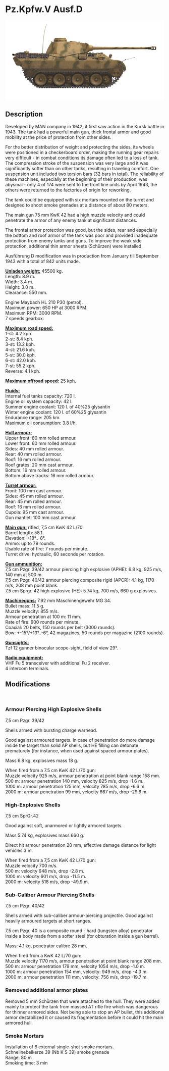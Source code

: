 # Pz.Kpfw.V Ausf.D  
  
![pzv-d](../images/pzv-d.png)  
  
## Description  
  
Developed by MAN company in 1942, it first saw action in the Kursk battle in 1943. The tank had a powerful main gun, thick frontal armor and good mobility at the price of protection from other sides.  
  
For the better distribution of weight and protecting the sides, its wheels were positioned in a checkerboard order, making the running gear repairs very difficult - in combat conditions its damage often led to a loss of tank. The compression stroke of the suspension was very large and it was significantly softer than on other tanks, resulting in traveling comfort. One suspension unit included two torsion bars (32 bars in total). The reliability of these machines, especially at the beginning of their production, was abysmal - only 4 of 174 were sent to the front line units by April 1943, the others were returned to the factories of origin for reworking.  
  
The tank could be equipped with six mortars mounted on the turret and designed to shoot smoke grenades at a distance of about 80 meters.  
  
The main gun 75 mm KwK 42 had a high muzzle velocity and could penetrate the armor of any enemy tank at significant distances.  
  
The frontal armor protection was good, but the sides, rear and especially the bottom and roof armor of the tank was poor and provided inadequate protection from enemy tanks and guns. To improve the weak side protection, additional thin armor sheets (Schürzen) were installed.  
  
Ausführung D modification was in production from January till September 1943 with a total of 842 units made.  
  
<b><u>Unladen weight:</u></b> 45500 kg.  
Length: 8.9 m.  
Width: 3.4 m.  
Height: 3.0 m.  
Clearance: 550 mm.  
  
Engine Maybach HL 210 P30 (petrol).  
Maximum power: 650 HP at 3000 RPM.  
Maximum RPM: 3000 RPM.  
7 speeds gearbox.  
  
<b><u>Maximum road speed:</u></b>  
1-st: 4.2 kph.  
2-st: 8.4 kph.  
3-st: 13.2 kph.  
4-st: 21.6 kph.  
5-st: 30.0 kph.  
6-st: 42.0 kph.  
7-st: 55.2 kph.  
Reverse: 4.1 kph.  
  
<b><u>Maximum offroad speed:</u></b> 25 kph.  
  
<b><u>Fluids:</u></b>  
Internal fuel tanks capacity: 720 l.  
Engine oil system capacity: 42 l.  
Summer engine coolant: 120 l. of 40%25 glysantin  
Winter engine coolant: 120 l. of 60%25 glysantin  
Endurance range: 205 km.  
Maximum oil consumption: 3.8 l/h.  
  
<b><u>Hull armour:</u></b>  
Upper front: 80 mm rolled armour.  
Lower front: 60 mm rolled armour.  
Sides: 40 mm rolled armour.  
Rear: 40 mm rolled armour.  
Roof: 16 mm rolled armour.  
Roof grates: 20 mm cast armour.  
Bottom: 16 mm rolled armour.  
Bottom above tracks: 16 mm rolled armour.  
  
<b><u>Turret armour:</u></b>  
Front: 100 mm cast armour.  
Sides: 45 mm rolled armour.  
Rear: 45 mm rolled armour.  
Roof: 16 mm rolled armour.  
Cupola: 95 mm cast armour.  
Gun mantlet: 100 mm cast armour.  
  
<b><u>Main gun:</u></b> rifled, 7,5 cm KwK 42 L/70.  
Barrel length: 58.1.  
Elevation: +18°..-8°.  
Ammo: up to 79 rounds.  
Usable rate of fire: 7 rounds per minute.  
Turret drive: hydraulic, 60 seconds per rotation.  
  
<b><u>Gun ammunition:</u></b>  
7,5 cm Pzgr. 39/42 armour piercing high explosive (APHE): 6.8 kg, 925 m/s, 140 mm at 500 m.  
7,5 cm Pzgr. 40/42 armour piercing composite rigid (APCR): 4.1 kg, 1170 m/s, 208 mm point blank.  
7,5 cm Sprgr. 42 high explosive (HE): 5.74 kg, 700 m/s, 660 g explosives.  
  
<b><u>Machineguns:</u></b> 7.92 mm Maschinengewehr MG 34.  
Bullet mass: 11.5 g.  
Muzzle velocity: 855 m/s.  
Armour penetration at 100 m: 11 mm.  
Rate of fire: 900 rounds per minute.  
Coaxial: 20 belts, 150 rounds per belt (3000 rounds).  
Bow: +-15°/+13°..-6°, 42 magazines, 50 rounds per magazine (2100 rounds).  
  
<b><u>Gunsights:</u></b>  
Tzf 12 gunner binocular scope-sight, field of view 29°.  
  
<b><u>Radio equipment:</u></b>  
VHF Fu 5 transceiver with additional Fu 2 receiver.  
4 intercom terminals.  
  
  
## Modifications  
  ﻿
  
### Armour Piercing High Explosive Shells  
  
7,5 cm Pzgr. 39/42  
  
Shells armed with bursting charge warhead.  
  
Good against armoured targets. In case of penetration do more damage inside the target than solid AP shells, but HE filling can detonate prematurely (for instance, when used against spaced armour plates).  
  
Mass 6.8 kg, explosives mass 18 g.  
  
When fired from a 7.5 cm KwK 42 L/70 gun:  
Muzzle velocity 925 m/s, armour penetration at point blank range 158 mm.  
500 m: armour penetration 140 mm, velocity 825 m/s, drop -1.6 m.  
1000 m: armour penetration 125 mm, velocity 785 m/s, drop -6.6 m.  
2000 m: armour penetration 99 mm, velocity 667 m/s, drop -29.6 m.  ﻿
  
### High-Explosive Shells  
  
7,5 cm SprGr.42  
  
Good against soft, unarmored or lightly armored targets.  
  
Mass 5.74 kg, explosives mass 660 g.  
  
Direct hit armour penetration 20 mm, effective damage distance for light vehicles 3 m.  
  
When fired from a 7,5 cm KwK 42 L/70 gun:  
Muzzle velocity 700 m/s.  
500 m: velocity 648 m/s, drop -2.8 m.  
1000 m: velocity 601 m/s, drop -11.5 m.  
2000 m: velocity 518 m/s, drop -49.9 m.  ﻿
  
### Sub-Caliber Armour Piercing Shells  
  
7,5 cm Pzgr. 40/42  
  
Shells armed with sub-caliber armour-piercing projectile. Good against heavily armoured targets at short ranges.  
  
7,5 cm Pzgr. 40 is a composite round - hard (tungsten alloy) penetrator inside a body made from a softer steel (for obturation inside a gun barrel).  
  
Mass: 4.1 kg, penetrator calibre 28 mm.  
  
When fired from a KwK 42 L/70 gun:  
Muzzle velocity 1170 m/s, armour penetration at point blank range 208 mm.  
500 m: armour penetration 179 mm, velocity 1054 m/s, drop -1.0 m.  
1000 m: armour penetration 154 mm, velocity: 949 m/s, drop -4.3 m.  
2000 m: armour penetration 111 mm, velocity: 756 m/s, drop -19.7 m.  ﻿
  
### Removed additional armor plates  
  
Removed 5 mm Schürzen that were attached to the hull. They were added mainly to protect the tank from massed AT rifle fire which was dangerous for thinner armored sides. Not being able to stop an AP bullet, this additional armor destabilized it or caused its fragmentation before it could hit the main armored hull.  ﻿
  
### Smoke Mortars  
  
Installation of 6 external single-shot smoke mortars.  
Schnellnebelkerze 39 (Nb K S 39) smoke grenade  
Range: 80 m  
Smoking time: 3 min  
